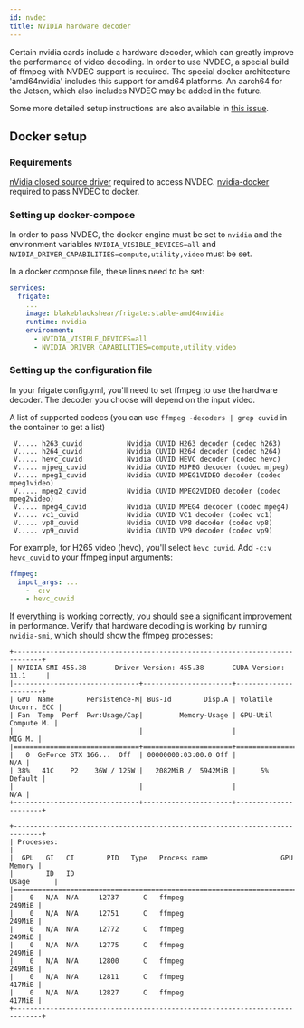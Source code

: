 ```yaml
---
id: nvdec
title: NVIDIA hardware decoder
---
```


Certain nvidia cards include a hardware decoder, which can greatly improve the
performance of video decoding. In order to use NVDEC, a special build of
ffmpeg with NVDEC support is required. The special docker architecture 'amd64nvidia'
includes this support for amd64 platforms. An aarch64 for the Jetson, which
also includes NVDEC may be added in the future.

Some more detailed setup instructions are also available in [this issue](https://github.com/blakeblackshear/frigate/issues/1847#issuecomment-932076731).

## Docker setup

### Requirements

[nVidia closed source driver](https://www.nvidia.com/en-us/drivers/unix/) required to access NVDEC.
[nvidia-docker](https://github.com/NVIDIA/nvidia-docker) required to pass NVDEC to docker.

### Setting up docker-compose

In order to pass NVDEC, the docker engine must be set to `nvidia` and the environment variables
`NVIDIA_VISIBLE_DEVICES=all` and `NVIDIA_DRIVER_CAPABILITIES=compute,utility,video` must be set.

In a docker compose file, these lines need to be set:

```yaml
services:
  frigate:
    ...
    image: blakeblackshear/frigate:stable-amd64nvidia
    runtime: nvidia
    environment:
      - NVIDIA_VISIBLE_DEVICES=all
      - NVIDIA_DRIVER_CAPABILITIES=compute,utility,video
```

### Setting up the configuration file

In your frigate config.yml, you'll need to set ffmpeg to use the hardware decoder.
The decoder you choose will depend on the input video.

A list of supported codecs (you can use `ffmpeg -decoders | grep cuvid` in the container to get a list)

```shell
 V..... h263_cuvid           Nvidia CUVID H263 decoder (codec h263)
 V..... h264_cuvid           Nvidia CUVID H264 decoder (codec h264)
 V..... hevc_cuvid           Nvidia CUVID HEVC decoder (codec hevc)
 V..... mjpeg_cuvid          Nvidia CUVID MJPEG decoder (codec mjpeg)
 V..... mpeg1_cuvid          Nvidia CUVID MPEG1VIDEO decoder (codec mpeg1video)
 V..... mpeg2_cuvid          Nvidia CUVID MPEG2VIDEO decoder (codec mpeg2video)
 V..... mpeg4_cuvid          Nvidia CUVID MPEG4 decoder (codec mpeg4)
 V..... vc1_cuvid            Nvidia CUVID VC1 decoder (codec vc1)
 V..... vp8_cuvid            Nvidia CUVID VP8 decoder (codec vp8)
 V..... vp9_cuvid            Nvidia CUVID VP9 decoder (codec vp9)
```

For example, for H265 video (hevc), you'll select `hevc_cuvid`. Add
`-c:v hevc_cuvid` to your ffmpeg input arguments:

```yaml
ffmpeg:
  input_args: ...
    - -c:v
    - hevc_cuvid
```

If everything is working correctly, you should see a significant improvement in performance.
Verify that hardware decoding is working by running `nvidia-smi`, which should show the ffmpeg
processes:

```
+-----------------------------------------------------------------------------+
| NVIDIA-SMI 455.38       Driver Version: 455.38       CUDA Version: 11.1     |
|-------------------------------+----------------------+----------------------+
| GPU  Name        Persistence-M| Bus-Id        Disp.A | Volatile Uncorr. ECC |
| Fan  Temp  Perf  Pwr:Usage/Cap|         Memory-Usage | GPU-Util  Compute M. |
|                               |                      |               MIG M. |
|===============================+======================+======================|
|   0  GeForce GTX 166...  Off  | 00000000:03:00.0 Off |                  N/A |
| 38%   41C    P2    36W / 125W |   2082MiB /  5942MiB |      5%      Default |
|                               |                      |                  N/A |
+-------------------------------+----------------------+----------------------+

+-----------------------------------------------------------------------------+
| Processes:                                                                  |
|  GPU   GI   CI        PID   Type   Process name                  GPU Memory |
|        ID   ID                                                   Usage      |
|=============================================================================|
|    0   N/A  N/A     12737      C   ffmpeg                            249MiB |
|    0   N/A  N/A     12751      C   ffmpeg                            249MiB |
|    0   N/A  N/A     12772      C   ffmpeg                            249MiB |
|    0   N/A  N/A     12775      C   ffmpeg                            249MiB |
|    0   N/A  N/A     12800      C   ffmpeg                            249MiB |
|    0   N/A  N/A     12811      C   ffmpeg                            417MiB |
|    0   N/A  N/A     12827      C   ffmpeg                            417MiB |
+-----------------------------------------------------------------------------+
```
